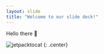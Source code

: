 ```yaml
---
layout: slide
title: "Welcome to our slide deck!"
---
```


Hello there :wave:

![jetpacktocat](https://octodex.github.com/images/jetpacktocat.png)
{: .center}
